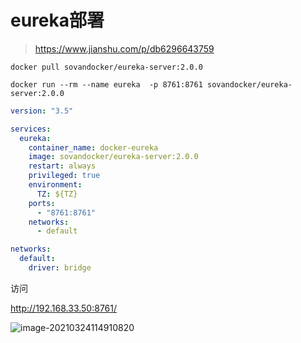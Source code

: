 # eureka部署

> https://www.jianshu.com/p/db6296643759





```shell
docker pull sovandocker/eureka-server:2.0.0

docker run --rm --name eureka  -p 8761:8761 sovandocker/eureka-server:2.0.0
```

```yaml
version: "3.5"

services:
  eureka:
    container_name: docker-eureka
    image: sovandocker/eureka-server:2.0.0
    restart: always
    privileged: true
    environment:
      TZ: ${TZ}
    ports:
      - "8761:8761"
    networks:
      - default

networks:
  default:
    driver: bridge


```

访问 

http://192.168.33.50:8761/

![image-20210324114910820](../asset/euerka/image-20210324114910820.png)